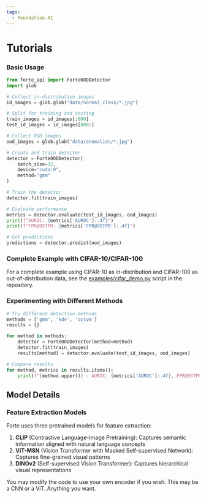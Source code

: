 ```yaml
---
tags:
  - Foundation-AI
---
```


# Tutorials 

### Basic Usage

```python
from forte_api import ForteOODDetector
import glob

# Collect in-distribution images
id_images = glob.glob("data/normal_class/*.jpg")

# Split for training and testing
train_images = id_images[:800]
test_id_images = id_images[800:]

# Collect OOD images
ood_images = glob.glob("data/anomalies/*.jpg")

# Create and train detector
detector = ForteOODDetector(
    batch_size=32,
    device="cuda:0",
    method="gmm"
)

# Train the detector
detector.fit(train_images)

# Evaluate performance
metrics = detector.evaluate(test_id_images, ood_images)
print(f"AUROC: {metrics['AUROC']:.4f}")
print(f"FPR@95TPR: {metrics['FPR@95TPR']:.4f}")

# Get predictions
predictions = detector.predict(ood_images)
```

### Complete Example with CIFAR-10/CIFAR-100

For a complete example using CIFAR-10 as in-distribution and CIFAR-100 as out-of-distribution data, see the [examples/cifar_demo.py](examples/cifar_demo.py) script in the repository.

### Experimenting with Different Methods

```python
# Try different detection methods
methods = ['gmm', 'kde', 'ocsvm']
results = {}

for method in methods:
    detector = ForteOODDetector(method=method)
    detector.fit(train_images)
    results[method] = detector.evaluate(test_id_images, ood_images)

# Compare results
for method, metrics in results.items():
    print(f"{method.upper()} - AUROC: {metrics['AUROC']:.4f}, FPR@95TPR: {metrics['FPR@95TPR']:.4f}")
```

## Model Details

### Feature Extraction Models

Forte uses three pretrained models for feature extraction:

1. **CLIP** (Contrastive Language-Image Pretraining): Captures semantic information aligned with natural language concepts
2. **ViT-MSN** (Vision Transformer with Masked Self-supervised Network): Captures fine-grained visual patterns
3. **DINOv2** (Self-supervised Vision Transformer): Captures hierarchical visual representations

You may modify the code to use your own encoder if you wish. This may be a CNN or a ViT. Anything you want.
